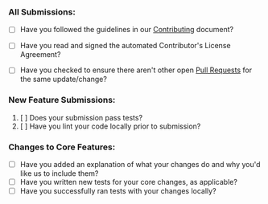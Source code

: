 ### All Submissions:

* [ ] Have you followed the guidelines in our [Contributing](../blob/master/contributing.md) document?
* [ ] Have you read and signed the automated Contributor's License Agreement?
* [ ] Have you checked to ensure there aren't other open [Pull Requests](../pulls) for the same update/change?


### New Feature Submissions:

1. [ ] Does your submission pass tests?
2. [ ] Have you lint your code locally prior to submission?

### Changes to Core Features:

* [ ] Have you added an explanation of what your changes do and why you'd like us to include them?
* [ ] Have you written new tests for your core changes, as applicable?
* [ ] Have you successfully ran tests with your changes locally?
